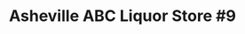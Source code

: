 ---
title: "Asheville ABC Liquor Store #9"
url: /candler/asheville-abc-liquor-store-9/
shop: alcohol
---